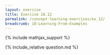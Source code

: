 ```yaml
---
layout: exercise
title: Exercise 18.12
permalink: /concept-learning-exercises/ex_12/
breadcrumb: 18-Learning-From-Examples
---
```


{% include mathjax_support %}

<div><i class="arrow-up loader" data-chapter="concept-learning-exercises" data-exercise="ex_12" data-rating="0"></i></div>
{% include_relative question.md %}
